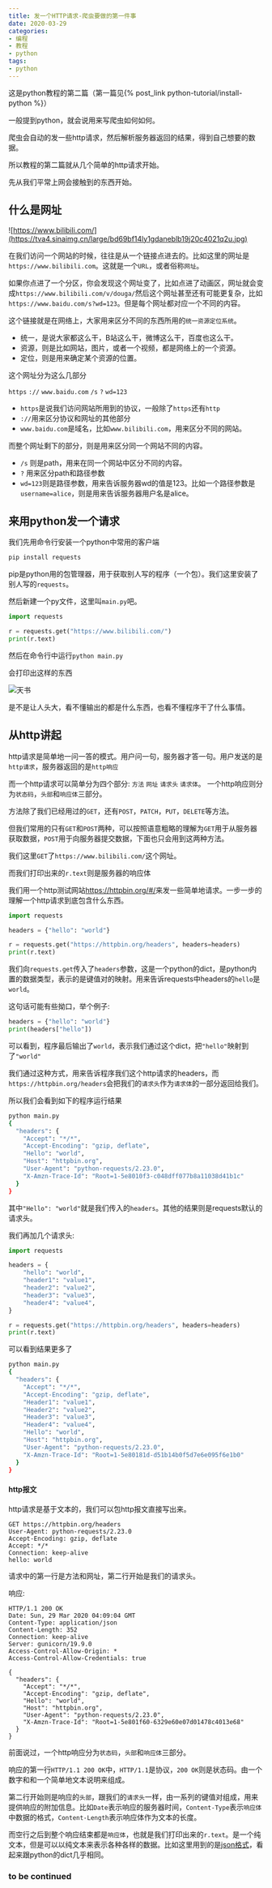 ```yaml
---
title: 发一个HTTP请求-爬虫要做的第一件事
date: 2020-03-29
categories:
- 编程
- 教程
- python
tags:
- python
---
```


这是python教程的第二篇（第一篇见{% post_link python-tutorial/install-python %}）

一般提到python，就会说用来写爬虫如何如何。

爬虫会自动的发一些http请求，然后解析服务器返回的结果，得到自己想要的数据。

所以教程的第二篇就从几个简单的http请求开始。

<!-- more -->

先从我们平常上网会接触到的东西开始。

## 什么是网址

![https://www.bilibili.com/](https://tva4.sinaimg.cn/large/bd69bf14ly1gdaneblb19j20c4021q2u.jpg)

在我们访问一个网站的时候，往往是从一个链接点进去的。比如这里的网址是`https://www.bilibili.com`。这就是一个`URL`，或者俗称`网址`。

如果你点进了一个分区，你会发现这个网址变了，比如点进了动画区，网址就会变成`https://www.bilibili.com/v/douga/`然后这个网址甚至还有可能更复杂，比如`https://www.baidu.com/s?wd=123`。但是每个网址都对应一个不同的内容。


这个链接就是在网络上，大家用来区分不同的东西所用的`统一资源定位系统`。

- 统一，是说大家都这么干，B站这么干，微博这么干，百度也这么干。
- 资源，则是比如网站，图片，或者一个视频，都是网络上的一个资源。
- 定位，则是用来确定某个资源的位置。

这个网址分为这么几部分

`https` `://` `www.baidu.com` `/s` `?` `wd=123`

- `https`是说我们访问网站所用到的协议，一般除了`https`还有`http`
- `://`用来区分协议和网址的其他部分
- `www.baidu.com`是域名，比如`www.bilibili.com`，用来区分不同的网站。

而整个网址剩下的部分，则是用来区分同一个网站不同的内容。

- `/s` 则是path，用来在同一个网站中区分不同的内容。
- `?` 用来区分path和路径参数
- `wd=123`则是路径参数，用来告诉服务器wd的值是123。比如一个路径参数是`username=alice`，则是用来告诉服务器用户名是alice。

## 来用python发一个请求

我们先用命令行安装一个python中常用的客户端

```bash
pip install requests
```

pip是python用的包管理器，用于获取别人写的程序（一个包）。我们这里安装了别人写的`requests`。

然后新建一个py文件，这里叫`main.py`吧。

```python
import requests

r = requests.get("https://www.bilibili.com/")
print(r.text)
```

然后在命令行中运行`python main.py`

会打印出这样的东西

![天书](https://tva1.sinaimg.cn/large/bd69bf14ly1gdanepe8k3j20nq0g8k5q.jpg)

是不是让人头大，看不懂输出的都是什么东西，也看不懂程序干了什么事情。

## 从http讲起

http请求是简单地一问一答的模式。用户问一句，服务器才答一句。用户发送的是`http请求`，服务器返回的是`http响应`

而一个http请求可以简单分为四个部分: `方法` `网址` `请求头` `请求体`。
一个http响应则分为`状态码`，`头部`和`响应体`三部分。

方法除了我们已经用过的`GET`，还有`POST`，`PATCH`，`PUT`，`DELETE`等方法。

但我们常用的只有`GET`和`POST`两种，可以按照语意粗略的理解为`GET`用于从服务器获取数据，`POST`用于向服务器提交数据，下面也只会用到这两种方法。

我们这里`GET`了`https://www.bilibili.com/`这个网址。

而我们打印出来的`r.text`则是服务器的响应体

我们用一个http测试网站<https://httpbin.org/#/>来发一些简单地请求。一步一步的理解一个http请求到底包含什么东西。

```python
import requests

headers = {"hello": "world"}

r = requests.get("https://httpbin.org/headers", headers=headers)
print(r.text)
```

我们向`requests.get`传入了`headers`参数，这是一个python的dict，是python内置的数据类型，表示的是键值对的映射。用来告诉requests中headers的`hello`是`world`。

这句话可能有些拗口，举个例子:

```python
headers = {"hello": "world"}
print(headers["hello"])
```

可以看到，程序最后输出了`world`，表示我们通过这个dict，把`"hello"`映射到了`"world"`

我们通过这种方式，用来告诉程序我们这个http请求的headers，而`https://httpbin.org/headers`会把我们的`请求头`作为`请求体`的一部分返回给我们。

所以我们会看到如下的程序运行结果

```bash
python main.py
{
  "headers": {
    "Accept": "*/*",
    "Accept-Encoding": "gzip, deflate",
    "Hello": "world",
    "Host": "httpbin.org",
    "User-Agent": "python-requests/2.23.0",
    "X-Amzn-Trace-Id": "Root=1-5e8010f3-c048dff077b8a11038d41b1c"
  }
}
```

其中`"Hello": "world"`就是我们传入的`headers`。其他的结果则是requests默认的请求头。

我们再加几个请求头:

```python
import requests

headers = {
    "hello": "world",
    "header1": "value1",
    "header2": "value2",
    "header3": "value3",
    "header4": "value4",
}

r = requests.get("https://httpbin.org/headers", headers=headers)
print(r.text)
```

可以看到结果更多了

```bash
python main.py
{
  "headers": {
    "Accept": "*/*",
    "Accept-Encoding": "gzip, deflate",
    "Header1": "value1",
    "Header2": "value2",
    "Header3": "value3",
    "Header4": "value4",
    "Hello": "world",
    "Host": "httpbin.org",
    "User-Agent": "python-requests/2.23.0",
    "X-Amzn-Trace-Id": "Root=1-5e80181d-d51b14b0f5d7e6e095f6e1b0"
  }
}
```

#### http报文

http请求是基于文本的，我们可以包http报文直接写出来。


```http
GET https://httpbin.org/headers
User-Agent: python-requests/2.23.0
Accept-Encoding: gzip, deflate
Accept: */*
Connection: keep-alive
hello: world
```

请求中的第一行是方法和网址，第二行开始是我们的请求头。


响应:
```http
HTTP/1.1 200 OK
Date: Sun, 29 Mar 2020 04:09:04 GMT
Content-Type: application/json
Content-Length: 352
Connection: keep-alive
Server: gunicorn/19.9.0
Access-Control-Allow-Origin: *
Access-Control-Allow-Credentials: true

{
  "headers": {
    "Accept": "*/*",
    "Accept-Encoding": "gzip, deflate",
    "Hello": "world",
    "Host": "httpbin.org",
    "User-Agent": "python-requests/2.23.0",
    "X-Amzn-Trace-Id": "Root=1-5e801f60-6329e60e07d01478c4013e68"
  }
}
```


前面说过，一个http响应分为`状态码`，`头部`和`响应体`三部分。

响应的第一行`HTTP/1.1 200 OK`中，`HTTP/1.1`是协议，`200 OK`则是状态码。由一个数字和和一个简单地文本说明来组成。

第二行开始则是响应的`头部`，跟我们的`请求头`一样，由一系列的键值对组成，用来提供响应的附加信息。比如`Date`表示响应的服务器时间，`Content-Type`表示`响应体`中数据的格式，`Content-Length`表示响应体作为文本的长度。

而空行之后到整个响应结束都是`响应体`，也就是我们打印出来的`r.text`。是一个纯文本，但是可以以纯文本来表示各种各样的数据。比如这里用到的是[json格式](https://www.json.org/json-zh.html)，看起来跟python的dict几乎相同。


### to be continued